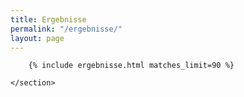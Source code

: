```yaml
---
title: Ergebnisse
permalink: "/ergebnisse/"
layout: page
---
```


<main class="flex-grow-1 d-flex flex-column">
    <section id="matches" class="section-bg flex-grow-1">

        {% include ergebnisse.html matches_limit=90 %}

    </section>
</main>